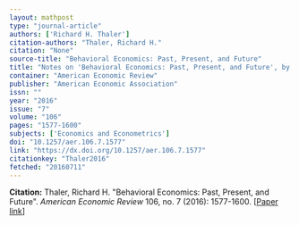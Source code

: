 ```yaml
---
layout: mathpost
type: "journal-article"
authors: ['Richard H. Thaler']
citation-authors: "Thaler, Richard H."
citation: "None"
source-title: "Behavioral Economics: Past, Present, and Future"
title: "Notes on 'Behavioral Economics: Past, Present, and Future', by "
container: "American Economic Review"
publisher: "American Economic Association"
issn: ""
year: "2016"
issue: "7"
volume: "106"
pages: "1577-1600"
subjects: ['Economics and Econometrics']
doi: "10.1257/aer.106.7.1577"
link: "https://dx.doi.org/10.1257/aer.106.7.1577"
citationkey: "Thaler2016"
fetched: "20160711"
---
```


**Citation:** Thaler, Richard H. "Behavioral Economics: Past, Present, and Future". *American Economic Review* 106, no. 7 (2016): 1577-1600. [[Paper link](https://dx.doi.org/10.1257/aer.106.7.1577)]
